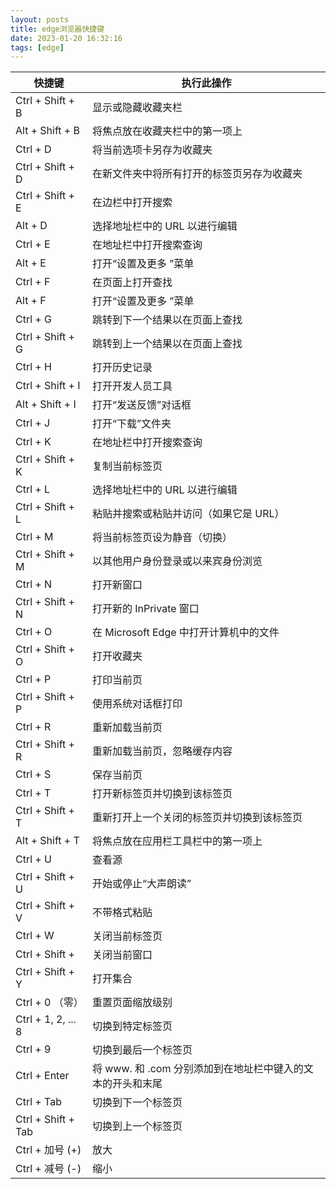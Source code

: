 ```yaml
---
layout: posts
title: edge浏览器快捷键
date: 2023-01-20 16:32:16
tags: [edge]
---
```

| 快捷键 |  执行此操作 |
| ---- | ---- |
|Ctrl + Shift + B|显示或隐藏收藏夹栏|
|Alt + Shift + B|将焦点放在收藏夹栏中的第一项上|
|Ctrl + D|将当前选项卡另存为收藏夹|
Ctrl + Shift + D|在新文件夹中将所有打开的标签页另存为收藏夹|
Ctrl + Shift + E|在边栏中打开搜索|
Alt + D|选择地址栏中的 URL 以进行编辑|
Ctrl + E|在地址栏中打开搜索查询|
Alt + E|打开“设置及更多 ”菜单|
Ctrl + F|在页面上打开查找|
Alt + F|打开“设置及更多 ”菜单|
Ctrl + G|跳转到下一个结果以在页面上查找|
Ctrl + Shift + G|跳转到上一个结果以在页面上查找|
Ctrl + H|打开历史记录 |
Ctrl + Shift + I|打开开发人员工具|
Alt + Shift + I|打开“发送反馈”对话框|
Ctrl + J|打开“下载”文件夹 |
Ctrl + K|在地址栏中打开搜索查询|
Ctrl + Shift + K|复制当前标签页|
Ctrl + L|选择地址栏中的 URL 以进行编辑|
Ctrl + Shift + L|粘贴并搜索或粘贴并访问（如果它是 URL）|
Ctrl + M|将当前标签页设为静音（切换）|
Ctrl + Shift + M|以其他用户身份登录或以来宾身份浏览|
Ctrl + N|打开新窗口|
|Ctrl + Shift + N|打开新的 InPrivate 窗口|
Ctrl + O|在 Microsoft Edge 中打开计算机中的文件|
Ctrl + Shift + O|打开收藏夹 |
Ctrl + P|打印当前页|
Ctrl + Shift + P|使用系统对话框打印|
Ctrl + R|重新加载当前页|
Ctrl + Shift + R|重新加载当前页，忽略缓存内容|
Ctrl + S|保存当前页|
Ctrl + T|打开新标签页并切换到该标签页|
Ctrl + Shift + T|重新打开上一个关闭的标签页并切换到该标签页|
Alt + Shift + T|将焦点放在应用栏工具栏中的第一项上|
Ctrl + U|查看源|
Ctrl + Shift + U|开始或停止“大声朗读”|
Ctrl + Shift + V|不带格式粘贴|
Ctrl + W|关闭当前标签页|
Ctrl + Shift + |关闭当前窗口|
Ctrl + Shift + Y|打开集合|
Ctrl + 0 （零）|重置页面缩放级别|
Ctrl + 1, 2, ... 8| 切换到特定标签页|
Ctrl + 9|切换到最后一个标签页|
Ctrl + Enter|将 www. 和 .com 分别添加到在地址栏中键入的文本的开头和末尾|
Ctrl + Tab|切换到下一个标签页|
Ctrl + Shift + Tab|切换到上一个标签页|
Ctrl + 加号 (+)|放大|
Ctrl + 减号 (-)|缩小|

